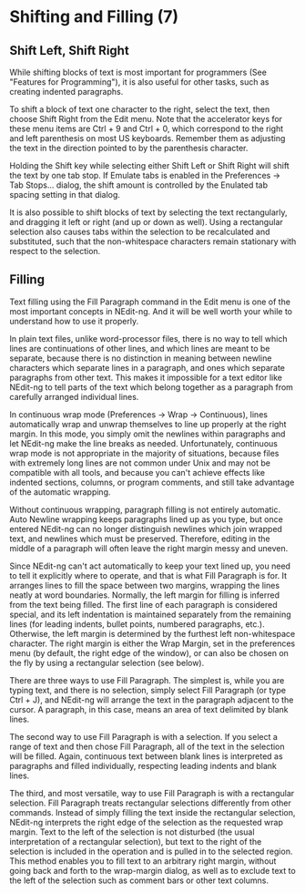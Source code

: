 # Shifting and Filling (7)

## Shift Left, Shift Right

While shifting blocks of text is most important for programmers (See
"Features for Programming"), it is also useful for other tasks, such as
creating indented paragraphs.

To shift a block of text one character to the right, select the text,
then choose Shift Right from the Edit menu. Note that the accelerator
keys for these menu items are Ctrl + 9 and Ctrl + 0, which correspond to
the right and left parenthesis on most US keyboards. Remember them as
adjusting the text in the direction pointed to by the parenthesis
character.

Holding the Shift key while selecting either Shift Left or Shift Right
will shift the text by one tab stop. If Emulate tabs is enabled in the
Preferences &rarr; Tab Stops... dialog, the shift amount is controlled by the Enulated tab spacing setting in that dialog.

It is also possible to shift blocks of text by selecting the text
rectangularly, and dragging it left or right (and up or down as well).
Using a rectangular selection also causes tabs within the selection to
be recalculated and substituted, such that the non-whitespace characters
remain stationary with respect to the selection.

## Filling

Text filling using the Fill Paragraph command in the Edit menu is one of
the most important concepts in NEdit-ng. And it will be well worth your
while to understand how to use it properly.

In plain text files, unlike word-processor files, there is no way to
tell which lines are continuations of other lines, and which lines are
meant to be separate, because there is no distinction in meaning between
newline characters which separate lines in a paragraph, and ones which
separate paragraphs from other text. This makes it impossible for a text
editor like NEdit-ng to tell parts of the text which belong together as
a paragraph from carefully arranged individual lines.

In continuous wrap mode (Preferences &rarr; Wrap &rarr; Continuous),
lines automatically wrap and unwrap themselves to line up properly at
the right margin. In this mode, you simply omit the newlines within
paragraphs and let NEdit-ng make the line breaks as needed.
Unfortunately, continuous wrap mode is not appropriate in the majority
of situations, because files with extremely long lines are not common
under Unix and may not be compatible with all tools, and because you
can't achieve effects like indented sections, columns, or program
comments, and still take advantage of the automatic wrapping.

Without continuous wrapping, paragraph filling is not entirely
automatic. Auto Newline wrapping keeps paragraphs lined up as you type,
but once entered NEdit-ng can no longer distinguish newlines which join
wrapped text, and newlines which must be preserved. Therefore, editing
in the middle of a paragraph will often leave the right margin messy and
uneven.

Since NEdit-ng can't act automatically to keep your text lined up, you
need to tell it explicitly where to operate, and that is what Fill
Paragraph is for. It arranges lines to fill the space between two
margins, wrapping the lines neatly at word boundaries. Normally, the
left margin for filling is inferred from the text being filled. The
first line of each paragraph is considered special, and its left
indentation is maintained separately from the remaining lines (for
leading indents, bullet points, numbered paragraphs, etc.). Otherwise,
the left margin is determined by the furthest left non-whitespace
character. The right margin is either the Wrap Margin, set in the
preferences menu (by default, the right edge of the window), or can also
be chosen on the fly by using a rectangular selection (see below).

There are three ways to use Fill Paragraph. The simplest is, while you
are typing text, and there is no selection, simply select Fill Paragraph
(or type Ctrl + J), and NEdit-ng will arrange the text in the paragraph
adjacent to the cursor. A paragraph, in this case, means an area of text
delimited by blank lines.

The second way to use Fill Paragraph is with a selection. If you select
a range of text and then chose Fill Paragraph, all of the text in the
selection will be filled. Again, continuous text between blank lines is
interpreted as paragraphs and filled individually, respecting leading
indents and blank lines.

The third, and most versatile, way to use Fill Paragraph is with a
rectangular selection. Fill Paragraph treats rectangular selections
differently from other commands. Instead of simply filling the text
inside the rectangular selection, NEdit-ng interprets the right edge of
the selection as the requested wrap margin. Text to the left of the
selection is not disturbed (the usual interpretation of a rectangular
selection), but text to the right of the selection is included in the
operation and is pulled in to the selected region. This method enables
you to fill text to an arbitrary right margin, without going back and
forth to the wrap-margin dialog, as well as to exclude text to the left
of the selection such as comment bars or other text columns.
